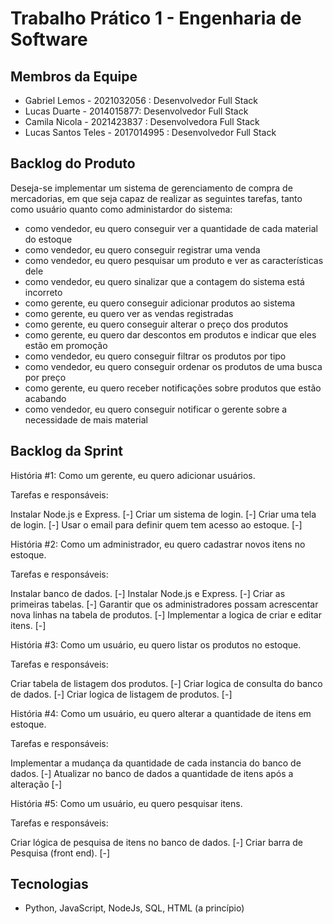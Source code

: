 # Trabalho Prático 1 - Engenharia de Software

## Membros da Equipe
- Gabriel Lemos - 2021032056 : Desenvolvedor Full Stack
- Lucas Duarte -  2014015877: Desenvolvedor Full Stack
- Camila Nicola -  2021423837 : Desenvolvedora Full Stack
- Lucas Santos Teles - 2017014995 : Desenvolvedor Full Stack
 
## Backlog do Produto
Deseja-se implementar um sistema de gerenciamento de compra de mercadorias, em que seja capaz de realizar as seguintes tarefas, tanto como usuário quanto como administardor do sistema:
- como vendedor, eu quero conseguir ver a quantidade de cada material do estoque
- como vendedor, eu quero conseguir registrar uma venda
- como vendedor, eu quero pesquisar um produto e ver as características dele 
- como vendedor, eu quero sinalizar que a contagem do sistema está incorreto
- como gerente, eu quero conseguir adicionar produtos ao sistema
- como gerente, eu quero ver as vendas registradas
- como gerente, eu quero conseguir alterar o preço dos produtos
- como gerente, eu quero dar descontos em produtos e indicar que eles estão em promoção
- como vendedor, eu quero conseguir filtrar os produtos por tipo
- como vendedor, eu quero conseguir ordenar os produtos de uma busca por preço
- como gerente, eu quero receber notificações sobre produtos que estão acabando
- como vendedor, eu quero conseguir notificar o gerente sobre a necessidade de mais material

## Backlog da Sprint
História #1: Como um gerente, eu quero adicionar usuários.

Tarefas e responsáveis:

Instalar Node.js e Express. [-]
Criar um sistema de login. [-]
Criar uma tela de login. [-]
Usar o email para definir quem tem acesso ao estoque. [-]


História #2: Como um administrador, eu quero cadastrar novos itens no estoque.

Tarefas e responsáveis:

Instalar banco de dados. [-]
Instalar Node.js e Express. [-]
Criar as primeiras tabelas. [-]
Garantir que os administradores possam acrescentar nova linhas na tabela de produtos. [-]
Implementar a logica de criar e editar itens. [-]


História #3: Como um usuário, eu quero listar os produtos no estoque.

Tarefas e responsáveis:

Criar tabela de listagem dos produtos. [-]
Criar logica de consulta do banco de dados. [-]
Criar logica de listagem de produtos. [-]


História #4: Como um usuário, eu quero alterar a quantidade de itens em estoque.

Tarefas e responsáveis:

Implementar a mudança da quantidade de cada instancia do banco de dados. [-]
Atualizar no banco de dados a quantidade de itens após a alteração [-]


História #5: Como um usuário, eu quero pesquisar itens.

Tarefas e responsáveis:

Criar lógica de pesquisa de itens no banco de dados. [-]
Criar barra de Pesquisa (front end). [-]

## Tecnologias
- Python, JavaScript, NodeJs, SQL, HTML (a princípio)
